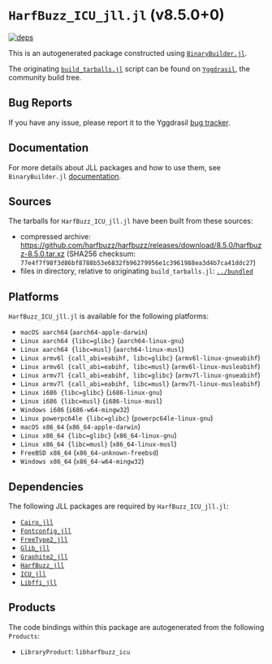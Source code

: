 # `HarfBuzz_ICU_jll.jl` (v8.5.0+0)

[![deps](https://juliahub.com/docs/HarfBuzz_ICU_jll/deps.svg)](https://juliahub.com/ui/Packages/General/HarfBuzz_ICU_jll/)

This is an autogenerated package constructed using [`BinaryBuilder.jl`](https://github.com/JuliaPackaging/BinaryBuilder.jl).

The originating [`build_tarballs.jl`](https://github.com/JuliaPackaging/Yggdrasil/blob/d2f65c4f3184188a520c9ed0a9775f9ccb5f00f1/H/HarfBuzz/HarfBuzz_ICU/build_tarballs.jl) script can be found on [`Yggdrasil`](https://github.com/JuliaPackaging/Yggdrasil/), the community build tree.

## Bug Reports

If you have any issue, please report it to the Yggdrasil [bug tracker](https://github.com/JuliaPackaging/Yggdrasil/issues).

## Documentation

For more details about JLL packages and how to use them, see `BinaryBuilder.jl` [documentation](https://docs.binarybuilder.org/stable/jll/).

## Sources

The tarballs for `HarfBuzz_ICU_jll.jl` have been built from these sources:

* compressed archive: https://github.com/harfbuzz/harfbuzz/releases/download/8.5.0/harfbuzz-8.5.0.tar.xz (SHA256 checksum: `77e4f7f98f3d86bf8788b53e6832fb96279956e1c3961988ea3d4b7ca41ddc27`)
* files in directory, relative to originating `build_tarballs.jl`: [`../bundled`](https://github.com/JuliaPackaging/Yggdrasil/tree/d2f65c4f3184188a520c9ed0a9775f9ccb5f00f1/H/HarfBuzz/HarfBuzz_ICU/bundled)

## Platforms

`HarfBuzz_ICU_jll.jl` is available for the following platforms:

* `macOS aarch64` (`aarch64-apple-darwin`)
* `Linux aarch64 {libc=glibc}` (`aarch64-linux-gnu`)
* `Linux aarch64 {libc=musl}` (`aarch64-linux-musl`)
* `Linux armv6l {call_abi=eabihf, libc=glibc}` (`armv6l-linux-gnueabihf`)
* `Linux armv6l {call_abi=eabihf, libc=musl}` (`armv6l-linux-musleabihf`)
* `Linux armv7l {call_abi=eabihf, libc=glibc}` (`armv7l-linux-gnueabihf`)
* `Linux armv7l {call_abi=eabihf, libc=musl}` (`armv7l-linux-musleabihf`)
* `Linux i686 {libc=glibc}` (`i686-linux-gnu`)
* `Linux i686 {libc=musl}` (`i686-linux-musl`)
* `Windows i686` (`i686-w64-mingw32`)
* `Linux powerpc64le {libc=glibc}` (`powerpc64le-linux-gnu`)
* `macOS x86_64` (`x86_64-apple-darwin`)
* `Linux x86_64 {libc=glibc}` (`x86_64-linux-gnu`)
* `Linux x86_64 {libc=musl}` (`x86_64-linux-musl`)
* `FreeBSD x86_64` (`x86_64-unknown-freebsd`)
* `Windows x86_64` (`x86_64-w64-mingw32`)

## Dependencies

The following JLL packages are required by `HarfBuzz_ICU_jll.jl`:

* [`Cairo_jll`](https://github.com/JuliaBinaryWrappers/Cairo_jll.jl)
* [`Fontconfig_jll`](https://github.com/JuliaBinaryWrappers/Fontconfig_jll.jl)
* [`FreeType2_jll`](https://github.com/JuliaBinaryWrappers/FreeType2_jll.jl)
* [`Glib_jll`](https://github.com/JuliaBinaryWrappers/Glib_jll.jl)
* [`Graphite2_jll`](https://github.com/JuliaBinaryWrappers/Graphite2_jll.jl)
* [`HarfBuzz_jll`](https://github.com/JuliaBinaryWrappers/HarfBuzz_jll.jl)
* [`ICU_jll`](https://github.com/JuliaBinaryWrappers/ICU_jll.jl)
* [`Libffi_jll`](https://github.com/JuliaBinaryWrappers/Libffi_jll.jl)

## Products

The code bindings within this package are autogenerated from the following `Products`:

* `LibraryProduct`: `libharfbuzz_icu`
